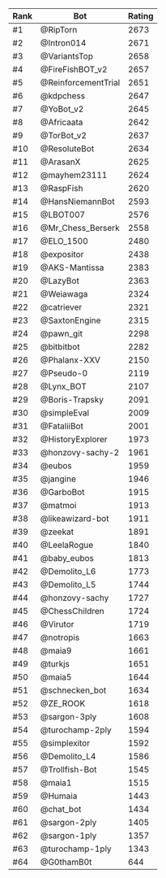 Rank|Bot|Rating
---|---|---
#1|@RipTorn|2673
#2|@Intron014|2671
#3|@VariantsTop|2658
#4|@FireFishBOT_v2|2657
#5|@ReinforcementTrial|2651
#6|@kdpchess|2647
#7|@YoBot_v2|2645
#8|@Africaata|2642
#9|@TorBot_v2|2637
#10|@ResoluteBot|2634
#11|@ArasanX|2625
#12|@mayhem23111|2624
#13|@RaspFish|2620
#14|@HansNiemannBot|2593
#15|@LBOT007|2576
#16|@Mr_Chess_Berserk|2558
#17|@ELO_1500|2480
#18|@expositor|2438
#19|@AKS-Mantissa|2383
#20|@LazyBot|2363
#21|@Weiawaga|2324
#22|@catriever|2321
#23|@SaxtonEngine|2315
#24|@pawn_git|2298
#25|@bitbitbot|2282
#26|@Phalanx-XXV|2150
#27|@Pseudo-0|2119
#28|@Lynx_BOT|2107
#29|@Boris-Trapsky|2091
#30|@simpleEval|2009
#31|@FataliiBot|2001
#32|@HistoryExplorer|1973
#33|@honzovy-sachy-2|1961
#34|@eubos|1959
#35|@jangine|1946
#36|@GarboBot|1915
#37|@matmoi|1913
#38|@likeawizard-bot|1911
#39|@zeekat|1891
#40|@LeelaRogue|1840
#41|@baby_eubos|1813
#42|@Demolito_L6|1773
#43|@Demolito_L5|1744
#44|@honzovy-sachy|1727
#45|@ChessChildren|1724
#46|@Virutor|1719
#47|@notropis|1663
#48|@maia9|1661
#49|@turkjs|1651
#50|@maia5|1644
#51|@schnecken_bot|1634
#52|@ZE_ROOK|1618
#53|@sargon-3ply|1608
#54|@turochamp-2ply|1594
#55|@simplexitor|1592
#56|@Demolito_L4|1586
#57|@Trollfish-Bot|1545
#58|@maia1|1515
#59|@Humaia|1443
#60|@chat_bot|1434
#61|@sargon-2ply|1405
#62|@sargon-1ply|1357
#63|@turochamp-1ply|1343
#64|@G0thamB0t|644
